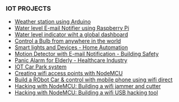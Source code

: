 ### IOT PROJECTS

- [Weather station using Arduino]()
- [Water level E-mail Notifier using Raspberry Pi]()
- [Water level indicator wiht a global dashboard]()
- [Control a Bulb from anywhere in the world]()
- [Smart lights and Devices - Home Automation]()
- [Motion Detector with E-mail Notification - Building Safety]()
- [Panic Alarm for Elderly - Healthcare Industry]()
- [IOT Car Park system]()
- [Creating wifi access points with NodeMCU]()
- [Build a RObot Car & control with mobile phone using wifi direct]()
- [Hacking with NodeMCU: Building a wifi jammer and cutter]()
- [Hacking with NodeMCU: Building a wifi USB hacking tool]()
